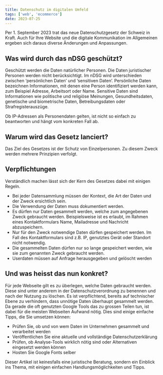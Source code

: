 ```yaml
---
title: Datenschutz im digitalen Umfeld
tags: ['web', 'ecommerce']
date: 2023-07-25
---
```


Per 1. September 2023 trat das neue Datenschutzgesetz der Schweiz in Kraft. Auch für Ihre Website und die digitale Kommunikation im Allgemeinen ergeben sich daraus diverse Änderungen und Anpassungen.

## Was wird durch das nDSG geschützt?

Geschützt werden die Daten natürlicher Personen. Die Daten juristischer Personen werden nicht berücksichtigt. Im nDSG wird unterschieden zwischen ‘persönlichen Daten’ und ‘sensitiven Daten’. Persönliche Daten bezeichnen Informationen, mit denen eine Person identifiziert werden kann, zum Beispiel Adresse, Arbeitsort oder Name. Sensitive Daten sind Informationen wie politische und religiöse Meinungen, Gesundheitsdaten, genetische und biometrische Daten, Betreibungsdaten oder Strafregisterauszüge.

Ob IP-Adressen als Personendaten gelten, ist nicht so einfach zu beantworten und hängt vom konkreten Fall ab.

## Warum wird das Gesetz lanciert?

Das Ziel des Gesetzes ist der Schutz von Einzelpersonen. Zu diesem Zweck werden mehrere Prinzipien verfolgt.

## Verpflichtungen

Verständlich machen lässt sich der Kern des Gesetzes dabei mit einigen Regeln.

-   Bei jeder Datensammlung müssen der Kontext, die Art der Daten und der Zweck ersichtlich sein.
-   Die Verwendung der Daten muss dokumentiert werden.
-   Es dürfen nur Daten gesammelt werden, welche zum angegebenen Zweck gebraucht werden. Beispielsweise ist es erlaubt, im Rahmen eines Kontaktformulars Name, Mailadresse und Nachricht abzuspeichern.
-   Nur für den Zweck notwendige Daten dürfen gespeichert werden. Im Fall des Kontaktformulars sind z.B. IP, genutztes Gerät oder Standort nicht notwendig.
-   Die gesammelten Daten dürfen nur so lange gespeichert werden, wie sie zum genannten Zweck gebraucht werden.
-   Userdaten müssen auf Anfrage herausgegeben und gelöscht werden

## Und was heisst das nun konkret?

Für jede Webseite gilt es zu überlegen, welche Daten gebraucht werden. Diese sind unter anderem in der Datenschutzverordnung zu benennen und nach der Nutzung zu löschen. Es ist verpflichtend, bereits auf technischer Ebene zu verhindern, dass unnötige Daten überhaupt gesammelt werden. Da gerade die oft genutzten Google Tools das zu grossen Teilen tun, ist dabei für die meisten Webseiten Aufwand nötig. Dies sind einige einfache Tipps, die Sie umsetzen können:

-   Prüfen Sie, ob und von wem Daten im Unternehmen gesammelt und verarbeitet werden
-   Veröffentlichen Sie eine aktuelle und vollständige Datenschutzerklärung
-   Prüfen, ob Analyse-Tools wirklich nötig sind oder Alternativen eingesetzt werden können
-   Hosten Sie Google Fonts selber

Dieser Artikel ist keinesfalls eine juristische Beratung, sondern ein Einblick ins Thema, mit einigen einfachen Handlungsmöglichkeiten und Tipps.
